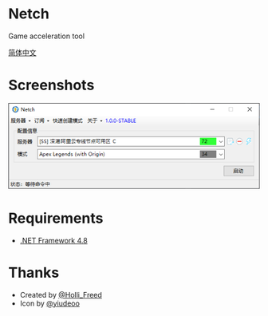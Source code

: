 # Netch
Game acceleration tool

[简体中文](docs/zh_CN/README.md)

# Screenshots
![](docs/zh_CN/screenshots/main.png)

# Requirements
- [.NET Framework 4.8](https://dotnet.microsoft.com/download/dotnet-framework/net48)

# Thanks
- Created by [@Holli_Freed](https://github.com/hacking001)
- Icon by [@yiudeoo](https://t.me/yiudeoo)